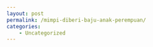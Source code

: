 ```yaml
---
layout: post
permalink: /mimpi-diberi-baju-anak-perempuan/
categories:
    - Uncategorized
---
```


